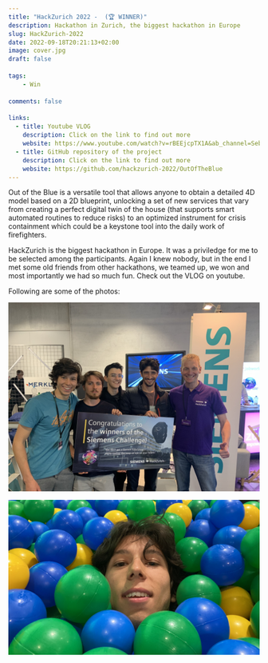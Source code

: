 ```yaml
---
title: "HackZurich 2022 -  (🏆 WINNER)"
description: Hackathon in Zurich, the biggest hackathon in Europe
slug: HackZurich-2022
date: 2022-09-18T20:21:13+02:00
image: cover.jpg
draft: false
    
tags:
    - Win

comments: false

links:  
  - title: Youtube VLOG
    description: Click on the link to find out more
    website: https://www.youtube.com/watch?v=rBEEjcpTX1A&ab_channel=SebastianCavada
  - title: GitHub repository of the project
    description: Click on the link to find out more
    website: https://github.com/hackzurich-2022/OutOfTheBlue
---
```


Out of the Blue is a versatile tool that allows anyone to obtain a detailed 4D model based on a 2D blueprint, unlocking a set of new services that vary from creating a perfect digital twin of the house (that supports smart automated routines to reduce risks) to an optimized instrument for crisis containment which could be a keystone tool into the daily work of firefighters.

HackZurich is the biggest hackathon in Europe. It was a priviledge for me to be selected among the participants. Again I knew nobody, but in the end I met some old friends from other hackathons, we teamed up, we won and most importantly we had so much fun. Check out the VLOG on youtube.

Following are some of the photos:

![](0.jpg)

![](1.jpg)
